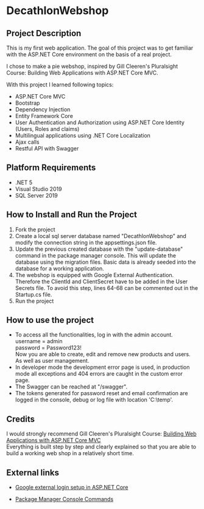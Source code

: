 # DecathlonWebshop

## Project Description
This is my first web application.
The goal of this project was to get familiar with the ASP.NET Core environment on the basis of a real project.

I chose to make a pie webshop, inspired by Gill Cleeren's Pluralsight Course: Building Web Applications with ASP.NET Core MVC.

With this project I learned following topics:
- ASP.NET Core MVC
- Bootstrap
- Dependency Injection
- Entity Framework Core
- User Authentication and Authorization using ASP.NET Core Identity (Users, Roles and claims)
- Multilingual applications using .NET Core Localization
- Ajax calls
- Restful API with Swagger


## Platform Requirements
- .NET 5
- Visual Studio 2019
- SQL Server 2019

## How to Install and Run the Project
1. Fork the project
2. Create a local sql server database named "DecathlonWebshop" and modify the connection string in the appsettings.json file.
3. Update the previous created database with the "update-database" command in the package manager console. This will update the database using the migration files.
   Basic data is already seeded into the database for a working application.
4. The webshop is equipped with Google External Authentication. Therefore the ClientId and ClientSecret have to be added in the User Secrets file.
   To avoid this step, lines 64-68 can be commented out in the Startup.cs file.
5. Run the project

## How to use the project
- To access all the functionalities, log in with the admin account.<br/>
username = admin <br/>
password = Password123! <br/>
Now you are able to create, edit and remove new products and users. As well as user management.
- In developer mode the development error page is used, in production mode all exceptions and 404 errors are caught in the custom error page.
- The Swagger can be reached at "/swagger".
- The tokens generated for password reset and email confirmation are logged in the console, debug or log file with location 'C:\temp'.

## Credits
I would strongly recommend Gill Cleeren's Pluralsight Course: [Building Web Applications with ASP.NET Core MVC](https://www.pluralsight.com/courses/building-aspdotnet-core-mvc-web-applications)<br/>Everything is built step by step and clearly explained so that you are able to build a working web shop in a relatively short time.

## External links
- [Google external login setup in ASP.NET Core](https://docs.microsoft.com/en-us/aspnet/core/security/authentication/social/google-logins?view=aspnetcore-6.0)

- [Package Manager Console Commands](https://www.learnentityframeworkcore.com/migrations/commands/pmc-commands)
